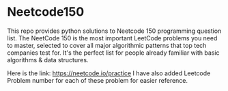 # Neetcode150
This repo provides python solutions to Neetcode 150 programming question list. The NeetCode 150 is the most important LeetCode problems you need to master, selected to cover all major algorithmic patterns that top tech companies test for. It's the perfect list for people already familiar with basic algorithms &amp; data structures.

Here is the link: https://neetcode.io/practice
I have also added Leetcode Problem number for each of these problem for easier reference.
